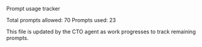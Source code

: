 Prompt usage tracker

Total prompts allowed: 70
Prompts used: 23

This file is updated by the CTO agent as work progresses to track remaining prompts.
